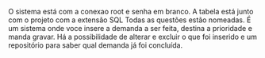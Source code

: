 O sistema está com a conexao root e senha em branco. 
A tabela está junto com o projeto com a extensão SQL Todas as questões estão nomeadas.
É um sistema onde voce insere a demanda a ser feita, destina a prioridade e manda gravar. 
Há a possibilidade de alterar e excluir o que foi inserido e um repositório para saber qual demanda já foi concluída.